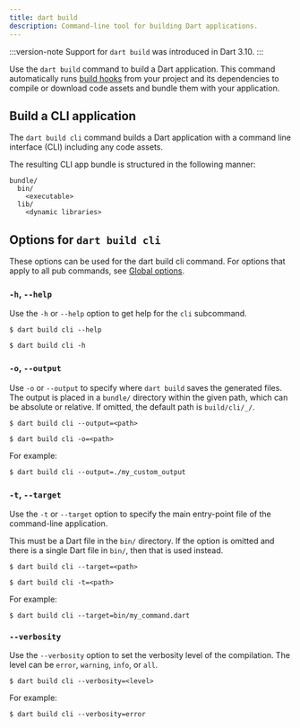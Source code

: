 ```yaml
---
title: dart build
description: Command-line tool for building Dart applications.
---
```

:::version-note
Support for `dart build` was introduced in Dart 3.10.
:::

Use the `dart build` command to build a Dart application.
This command automatically runs [build hooks](/tools/hooks) 
from your project and its dependencies to compile or download 
code assets and bundle them with your application.


## Build a CLI application 

The `dart build cli` command
builds a Dart application with a command line interface (CLI)
including any code assets.

The resulting CLI app bundle is structured in the following manner:

```
bundle/
  bin/
    <executable>
  lib/
    <dynamic libraries>
```

## Options for `dart build cli`

These options can be used for the dart build cli command. 
For options that apply to all pub commands, see [Global options][].

### `-h`, `--help`

Use the `-h` or `--help` option to get help for the `cli` subcommand.

```console
$ dart build cli --help
```

```console
$ dart build cli -h
```


### `-o`, `--output`

Use `-o` or `--output` to specify where `dart build` saves 
the generated files. The output is placed in a `bundle/` directory 
within the given path, which can be absolute or relative. 
If omitted, the default path is `build/cli/_/`.

```console
$ dart build cli --output=<path>
```

```console
$ dart build cli -o=<path>
```

For example:
```console
$ dart build cli --output=./my_custom_output
```


### `-t`, `--target`

Use the `-t` or `--target` option to specify the main entry-point 
file of the command-line application.

This must be a Dart file in the `bin/` directory. 
If the option is omitted and there is a single 
Dart file in `bin/`, then that is used instead.

```console
$ dart build cli --target=<path>
```
```console
$ dart build cli -t=<path>
```

For example:
```console
$ dart build cli --target=bin/my_command.dart
```

### `--verbosity`

Use the `--verbosity` option to set the verbosity level of the 
compilation. The level can be `error`, `warning`, `info`, or `all`.

```console
$ dart build cli --verbosity=<level>
```

For example:
```console
$ dart build cli --verbosity=error
```


[Global options]: /tools/pub/cmd#global-options